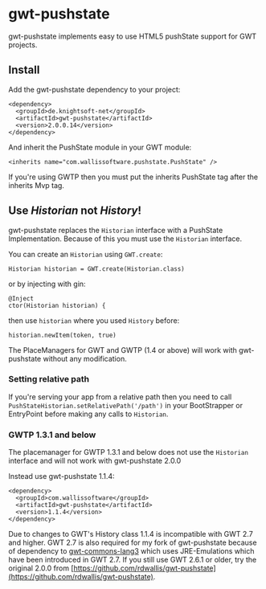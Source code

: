 # gwt-pushstate

gwt-pushstate implements easy to use HTML5 pushState support for GWT projects.

## Install

Add the gwt-pushstate dependency to your project:

    <dependency>
      <groupId>de.knightsoft-net</groupId>
      <artifactId>gwt-pushstate</artifactId>
      <version>2.0.0.14</version>
    </dependency>

And inherit the PushState module in your GWT module:

    <inherits name="com.wallissoftware.pushstate.PushState" />
    
If you're using GWTP then you must put the inherits PushState tag after the inherits Mvp tag.


## Use *Historian* not *History*!

gwt-pushstate replaces the `Historian` interface with a PushState Implementation. Because of this you must use the `Historian` interface.

You can create an `Historian` using `GWT.create`:

`Historian historian = GWT.create(Historian.class)`

or by injecting with gin:

```
@Inject
ctor(Historian historian) {
```

then use `historian` where you used `History` before:

`historian.newItem(token, true)`

The PlaceManagers for GWT and GWTP (1.4 or above) will work with gwt-pushstate without any modification.

### Setting relative path

If you're serving your app from a relative path then you need to call `PushStateHistorian.setRelativePath('/path')` in your BootStrapper or EntryPoint before making any calls to `Historian`.

### GWTP 1.3.1 and below

The placemanager for GWTP 1.3.1 and below does not use the `Historian` interface and will not work with gwt-pushstate 2.0.0

Instead use gwt-pushstate 1.1.4:

```
<dependency>
  <groupId>com.wallissoftware</groupId>
  <artifactId>gwt-pushstate</artifactId>
  <version>1.1.4</version>
</dependency>
```

Due to changes to GWT's History class 1.1.4 is incompatible with GWT 2.7 and higher. GWT 2.7 is also required
for my fork of gwt-pushstate because of dependency to [gwt-commons-lang3](https://github.com/ManfredTremmel/gwt-commons-lang3) which uses JRE-Emulations which have been introduced in GWT 2.7. If you still use GWT 2.6.1 or older, try the original 2.0.0 from [https://github.com/rdwallis/gwt-pushstate](https://github.com/rdwallis/gwt-pushstate).
